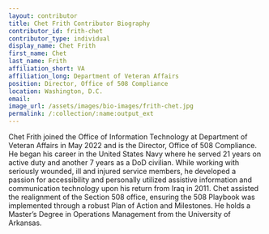 ```yaml
---
layout: contributor
title: Chet Frith Contributor Biography
contributor_id: frith-chet
contributor_type: individual
display_name: Chet Frith
first_name: Chet
last_name: Frith
affiliation_short: VA
affiliation_long: Department of Veteran Affairs
position: Director, Office of 508 Compliance
location: Washington, D.C.
email: 
image_url: /assets/images/bio-images/frith-chet.jpg
permalink: /:collection/:name:output_ext
---
```

Chet Frith joined the Office of Information Technology at Department of Veteran Affairs in May 2022 and is the Director, Office of 508 Compliance.  He began his career in the United States Navy where he served 21 years on active duty and another 7 years as a DoD civilian. While working with seriously wounded, ill and injured service members, he developed a passion for accessibility and personally utilized assistive information and communication technology upon his return from Iraq in 2011. Chet assisted the realignment of the Section 508 office, ensuring the 508 Playbook was implemented through a robust Plan of Action and Milestones. He holds a Master’s Degree in Operations Management from the University of Arkansas.